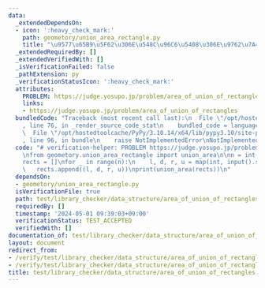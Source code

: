 ```yaml
---
data:
  _extendedDependsOn:
  - icon: ':heavy_check_mark:'
    path: geometory/union_area_rectangle.py
    title: "\u9577\u65B9\u5F62\u306E\u548C\u96C6\u5408\u306E\u9762\u7A4D"
  _extendedRequiredBy: []
  _extendedVerifiedWith: []
  _isVerificationFailed: false
  _pathExtension: py
  _verificationStatusIcon: ':heavy_check_mark:'
  attributes:
    PROBLEM: https://judge.yosupo.jp/problem/area_of_union_of_rectangles
    links:
    - https://judge.yosupo.jp/problem/area_of_union_of_rectangles
  bundledCode: "Traceback (most recent call last):\n  File \"/opt/hostedtoolcache/PyPy/3.10.14/x64/lib/pypy3.10/site-packages/onlinejudge_verify/documentation/build.py\"\
    , line 76, in _render_source_code_stat\n    bundled_code = language.bundle(\n\
    \  File \"/opt/hostedtoolcache/PyPy/3.10.14/x64/lib/pypy3.10/site-packages/onlinejudge_verify/languages/python.py\"\
    , line 96, in bundle\n    raise NotImplementedError\nNotImplementedError\n"
  code: "# verification-helper: PROBLEM https://judge.yosupo.jp/problem/area_of_union_of_rectangles\n\
    \nfrom geometory.union_area_rectangle import union_area\n\nn = int(input())\n\
    rects = []\nfor _ in range(n):\n    l, d, r, u = map(int, input().split())\n \
    \   rects.append((l, d, r, u))\nprint(union_area(rects))\n"
  dependsOn:
  - geometory/union_area_rectangle.py
  isVerificationFile: true
  path: test/library_checker/data_structure/area_of_union_of_rectangles.test.py
  requiredBy: []
  timestamp: '2024-05-01 09:39:03+09:00'
  verificationStatus: TEST_ACCEPTED
  verifiedWith: []
documentation_of: test/library_checker/data_structure/area_of_union_of_rectangles.test.py
layout: document
redirect_from:
- /verify/test/library_checker/data_structure/area_of_union_of_rectangles.test.py
- /verify/test/library_checker/data_structure/area_of_union_of_rectangles.test.py.html
title: test/library_checker/data_structure/area_of_union_of_rectangles.test.py
---
```

